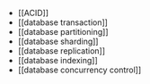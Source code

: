 - [[ACID]]
- [[database transaction]]
- [[database partitioning]]
- [[database sharding]]
- [[database replication]]
- [[database indexing]]
- [[database concurrency control]]